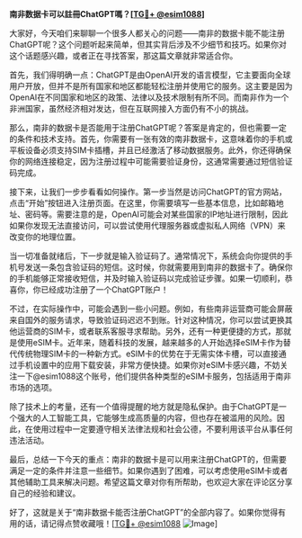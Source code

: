 **南非数据卡可以註冊ChatGPT嗎？[[TG💪+ @esim1088](https://t.me/s/esim1088)]**

大家好，今天咱们来聊聊一个很多人都关心的问题——南非的数据卡能不能注册ChatGPT呢？这个问题听起来简单，但其实背后涉及不少细节和技巧。如果你对这个话题感兴趣，或者正在寻找答案，那这篇文章就非常适合你。

首先，我们得明确一点：ChatGPT是由OpenAI开发的语言模型，它主要面向全球用户开放，但并不是所有国家和地区都能轻松注册并使用它的服务。这主要是因为OpenAI在不同国家和地区的政策、法律以及技术限制有所不同。而南非作为一个非洲国家，虽然经济相对发达，但在互联网接入方面仍有不小的挑战。

那么，南非的数据卡是否能用于注册ChatGPT呢？答案是肯定的，但也需要一定的条件和技术支持。首先，你需要有一张有效的南非数据卡，这意味着你的手机或平板设备必须支持SIM卡插槽，并且已经激活了移动数据服务。此外，你还得确保你的网络连接稳定，因为注册过程中可能需要验证身份，这通常需要通过短信验证码完成。

接下来，让我们一步步看看如何操作。第一步当然是访问ChatGPT的官方网站，点击“开始”按钮进入注册页面。在这里，你需要填写一些基本信息，比如邮箱地址、密码等。需要注意的是，OpenAI可能会对某些国家的IP地址进行限制，因此如果你发现无法直接访问，可以尝试使用代理服务器或虚拟私人网络（VPN）来改变你的地理位置。

当一切准备就绪后，下一步就是输入验证码了。通常情况下，系统会向你提供的手机号发送一条包含验证码的短信。这时候，你就需要用到南非的数据卡了。确保你的手机能够正常接收短信，并及时输入验证码以完成验证步骤。如果一切顺利，恭喜你，你已经成功注册了一个ChatGPT账户！

不过，在实际操作中，可能会遇到一些小问题。例如，有些南非运营商可能会屏蔽来自国外的服务请求，导致验证码迟迟不到账。针对这种情况，你可以尝试更换其他运营商的SIM卡，或者联系客服寻求帮助。另外，还有一种更便捷的方式，那就是使用eSIM卡。近年来，随着科技的发展，越来越多的人开始选择eSIM卡作为替代传统物理SIM卡的一种新方式。eSIM卡的优势在于无需实体卡槽，可以直接通过手机设置中的应用下载安装，非常方便快捷。如果你对eSIM卡感兴趣，不妨关注一下@esim1088这个账号，他们提供各种类型的eSIM卡服务，包括适用于南非市场的选项。

除了技术上的考量，还有一个值得提醒的地方就是隐私保护。由于ChatGPT是一个强大的人工智能工具，它能够生成高质量的内容，但也存在被滥用的风险。因此，在使用过程中一定要遵守相关法律法规和社会公德，不要利用该平台从事任何违法活动。

最后，总结一下今天的重点：南非的数据卡是可以用来注册ChatGPT的，但需要满足一定的条件并注意一些细节。如果你遇到了困难，可以考虑使用eSIM卡或者其他辅助工具来解决问题。希望这篇文章对你有所帮助，也欢迎大家在评论区分享自己的经验和建议。

好了，这就是关于“南非数据卡能否注册ChatGPT”的全部内容了。如果你觉得有用的话，请记得点赞收藏哦！[[TG💪+ @esim1088](https://t.me/s/esim1088) ![Image](https://i.postimg.cc/4NQfJmqS/Snipaste-2025-05-13-00-14-12.png)]